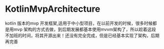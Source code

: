 # KotlinMvpArchitecture
kotlin 版本的mvp 开发框架,适用于中小型项目，在以前开发的时候，很多时候都是用mvp 架构的方式去做，到后期发展都基本使用mvvm架构了，所以趁着这段不加班的时间，将其开源出来！还没有完全完成，但是已经基本实现了架构，后期再完善

